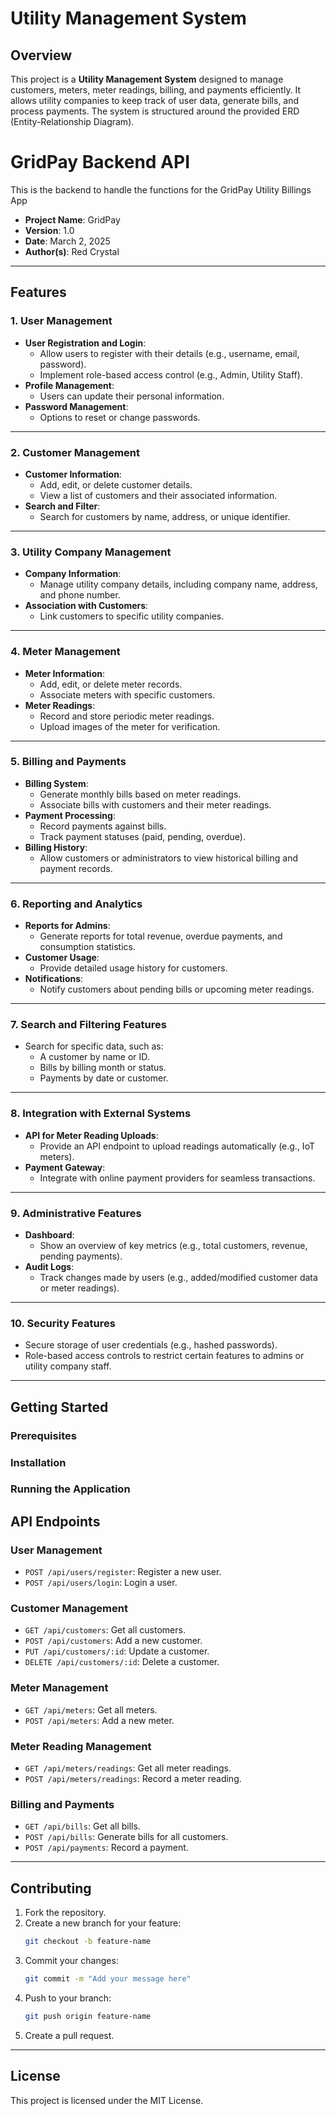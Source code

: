 # Utility Management System

## Overview

This project is a **Utility Management System** designed to manage customers, meters, meter readings, billing, and payments efficiently. It allows utility companies to keep track of user data, generate bills, and process payments. The system is structured around the provided ERD (Entity-Relationship Diagram).

# GridPay Backend API

This is the backend to handle the functions for the GridPay Utility Billings App

- **Project Name**: GridPay
- **Version**: 1.0
- **Date**: March 2, 2025
- **Author(s)**: Red Crystal

---

## Features

### **1. User Management**

- **User Registration and Login**:
  - Allow users to register with their details (e.g., username, email, password).
  - Implement role-based access control (e.g., Admin, Utility Staff).
- **Profile Management**:
  - Users can update their personal information.
- **Password Management**:
  - Options to reset or change passwords.

---

### **2. Customer Management**

- **Customer Information**:
  - Add, edit, or delete customer details.
  - View a list of customers and their associated information.
- **Search and Filter**:
  - Search for customers by name, address, or unique identifier.

---

### **3. Utility Company Management**

- **Company Information**:
  - Manage utility company details, including company name, address, and phone number.
- **Association with Customers**:
  - Link customers to specific utility companies.

---

### **4. Meter Management**

- **Meter Information**:
  - Add, edit, or delete meter records.
  - Associate meters with specific customers.
- **Meter Readings**:
  - Record and store periodic meter readings.
  - Upload images of the meter for verification.

---

### **5. Billing and Payments**

- **Billing System**:
  - Generate monthly bills based on meter readings.
  - Associate bills with customers and their meter readings.
- **Payment Processing**:
  - Record payments against bills.
  - Track payment statuses (paid, pending, overdue).
- **Billing History**:
  - Allow customers or administrators to view historical billing and payment records.

---

### **6. Reporting and Analytics**

- **Reports for Admins**:
  - Generate reports for total revenue, overdue payments, and consumption statistics.
- **Customer Usage**:
  - Provide detailed usage history for customers.
- **Notifications**:
  - Notify customers about pending bills or upcoming meter readings.

---

### **7. Search and Filtering Features**

- Search for specific data, such as:
  - A customer by name or ID.
  - Bills by billing month or status.
  - Payments by date or customer.

---

### **8. Integration with External Systems**

- **API for Meter Reading Uploads**:
  - Provide an API endpoint to upload readings automatically (e.g., IoT meters).
- **Payment Gateway**:
  - Integrate with online payment providers for seamless transactions.

---

### **9. Administrative Features**

- **Dashboard**:
  - Show an overview of key metrics (e.g., total customers, revenue, pending payments).
- **Audit Logs**:
  - Track changes made by users (e.g., added/modified customer data or meter readings).

---

### **10. Security Features**

- Secure storage of user credentials (e.g., hashed passwords).
- Role-based access controls to restrict certain features to admins or utility company staff.

---

## Getting Started

### Prerequisites

### Installation

### Running the Application

## API Endpoints

### User Management

- `POST /api/users/register`: Register a new user.
- `POST /api/users/login`: Login a user.

### Customer Management

- `GET /api/customers`: Get all customers.
- `POST /api/customers`: Add a new customer.
- `PUT /api/customers/:id`: Update a customer.
- `DELETE /api/customers/:id`: Delete a customer.

### Meter Management

- `GET /api/meters`: Get all meters.
- `POST /api/meters`: Add a new meter.

### Meter Reading Management

- `GET /api/meters/readings`: Get all meter readings.
- `POST /api/meters/readings`: Record a meter reading.

### Billing and Payments

- `GET /api/bills`: Get all bills.
- `POST /api/bills`: Generate bills for all customers.
- `POST /api/payments`: Record a payment.

---

## Contributing

1. Fork the repository.
2. Create a new branch for your feature:
   ```bash
   git checkout -b feature-name
   ```
3. Commit your changes:
   ```bash
   git commit -m "Add your message here"
   ```
4. Push to your branch:
   ```bash
   git push origin feature-name
   ```
5. Create a pull request.

---

## License

This project is licensed under the MIT License.
